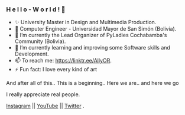### H e l l o  -  W o r l d !  👋

<!--
**AllyOR/AllyOR** is a ✨ _special_ ✨ repository because its `README.md` (this file) appears on your GitHub profile.

Here are some ideas to get you started:
-->
- ✨ University Master in Design and Multimedia Production.
- :pushpin: Computer Engineer - Universidad Mayor de San Simón (Bolivia).
- 🔭 I’m currently the Lead Organizer of PyLadies Cochabamba's Community (Bolivia).
- 🌱 I’m currently learning and improving some Software skills and Development.
- 📫 To reach me: https://linktr.ee/AllyOR.
- ⚡ Fun fact: I love every kind of art

And after all of this.. This is a beginning..
Here we are.. and here we go

I really appreciate real people. 

[Instagram](https://www.instagram.com/sonny_orellana/) || 
[YouTube](https://www.youtube.com/c/AlisonOrellanaRios) ||
[Twitter](https://www.twitter.com/ALLY_OR_ENEMY/) .
